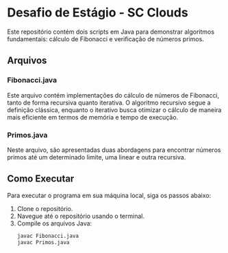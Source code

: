 # Desafio de Estágio - SC Clouds

Este repositório contém dois scripts em Java para demonstrar algoritmos fundamentais: cálculo de Fibonacci e verificação de números primos.

## Arquivos

### Fibonacci.java
Este arquivo contém implementações do cálculo de números de Fibonacci, tanto de forma recursiva quanto iterativa. O algoritmo recursivo segue a definição clássica, enquanto o iterativo busca otimizar o cálculo de maneira mais eficiente em termos de memória e tempo de execução.

### Primos.java
Neste arquivo, são apresentadas duas abordagens para encontrar números primos até um determinado limite, uma linear e outra recursiva.

## Como Executar

Para executar o programa em sua máquina local, siga os passos abaixo:

1. Clone o repositório.
2. Navegue até o repositório usando o terminal.
3. Compile os arquivos Java:
   ```bash
   javac Fibonacci.java
   javac Primos.java
